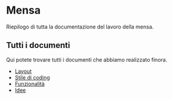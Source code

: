 # Mensa

Riepilogo di tutta la documentazione del lavoro della mensa.

## Tutti i documenti

Qui potete trovare tutti i documenti che abbiamo realizzato finora.

* [Layout](docs/layout.md)
* [Stile di coding](docs/coding-style.md)
* [Funzionalità](docs/features.md)
* [Idee](docs/idee.md)
